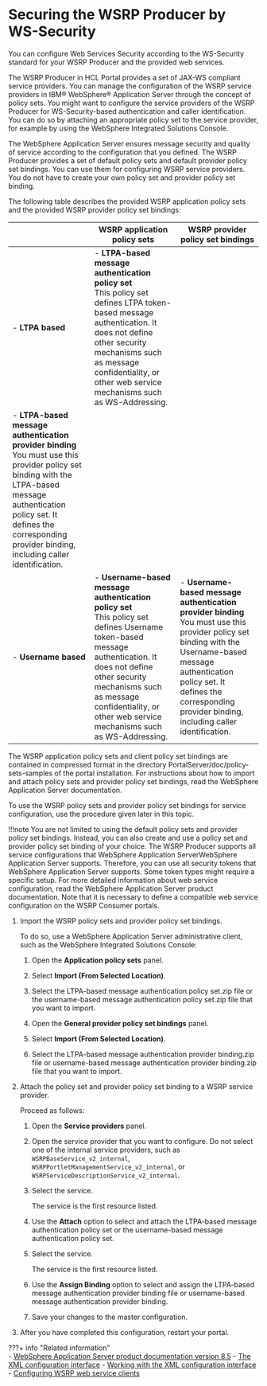 # Securing the WSRP Producer by WS-Security

You can configure Web Services Security according to the WS-Security standard for your WSRP Producer and the provided web services.

The WSRP Producer in HCL Portal provides a set of JAX-WS compliant service providers. You can manage the configuration of the WSRP service providers in IBM® WebSphere® Application Server through the concept of policy sets. You might want to configure the service providers of the WSRP Producer for WS-Security-based authentication and caller identification. You can do so by attaching an appropriate policy set to the service provider, for example by using the WebSphere Integrated Solutions Console.

The WebSphere Application Server ensures message security and quality of service according to the configuration that you defined. The WSRP Producer provides a set of default policy sets and default provider policy set bindings. You can use them for configuring WSRP service providers. You do not have to create your own policy set and provider policy set binding.

The following table describes the provided WSRP application policy sets and the provided WSRP provider policy set bindings:

| |WSRP application policy sets|WSRP provider policy set bindings|
|--|----------------------------|---------------------------------|
|-   **LTPA based**|-   **LTPA-based message authentication policy set** <br> This policy set defines LTPA token-based message authentication. It does not define other security mechanisms such as message confidentiality, or other web service mechanisms such as WS-Addressing.
|-   **LTPA-based message authentication provider binding** <br> You must use this provider policy set binding with the LTPA-based message authentication policy set. It defines the corresponding provider binding, including caller identification.|
|-   **Username based**|-   **Username-based message authentication policy set** <br> This policy set defines Username token-based message authentication. It does not define other security mechanisms such as message confidentiality, or other web service mechanisms such as WS-Addressing.|-   **Username-based message authentication provider binding** <br> You must use this provider policy set binding with the Username-based message authentication policy set. It defines the corresponding provider binding, including caller identification.|

The WSRP application policy sets and client policy set bindings are contained in compressed format in the directory PortalServer/doc/policy-sets-samples of the portal installation. For instructions about how to import and attach policy sets and provider policy set bindings, read the WebSphere Application Server documentation.

To use the WSRP policy sets and provider policy set bindings for service configuration, use the procedure given later in this topic.

!!!note
    You are not limited to using the default policy sets and provider policy set bindings. Instead, you can also create and use a policy set and provider policy set binding of your choice. The WSRP Producer supports all service configurations that WebSphere Application ServerWebSphere Application Server supports. Therefore, you can use all security tokens that WebSphere Application Server supports. Some token types might require a specific setup. For more detailed information about web service configuration, read the WebSphere Application Server product documentation. Note that it is necessary to define a compatible web service configuration on the WSRP Consumer portals.

1.  Import the WSRP policy sets and provider policy set bindings.

    To do so, use a WebSphere Application Server administrative client, such as the WebSphere Integrated Solutions Console:

    1.  Open the **Application policy sets** panel.

    2.  Select **Import (From Selected Location)**.

    3.  Select the LTPA-based message authentication policy set.zip file or the username-based message authentication policy set.zip file that you want to import.

    4.  Open the **General provider policy set bindings** panel.

    5.  Select **Import (From Selected Location)**.

    6.  Select the LTPA-based message authentication provider binding.zip file or username-based message authentication provider binding.zip file that you want to import.

2.  Attach the policy set and provider policy set binding to a WSRP service provider.

    Proceed as follows:

    1.  Open the **Service providers** panel.

    2.  Open the service provider that you want to configure. Do not select one of the internal service providers, such as `WSRPBaseService_v2_internal`, `WSRPPortletManagementService_v2_internal`, or `WSRPServiceDescriptionService_v2_internal`.

    3.  Select the service.

        The service is the first resource listed.

    4.  Use the **Attach** option to select and attach the LTPA-based message authentication policy set or the username-based message authentication policy set.

    5.  Select the service.

        The service is the first resource listed.

    6.  Use the **Assign Binding** option to select and assign the LTPA-based message authentication provider binding file or username-based message authentication provider binding.

    7.  Save your changes to the master configuration.

3.  After you have completed this configuration, restart your portal.


???+ info "Related information"  
    -   [WebSphere Application Server product documentation version 8.5](http://www-01.ibm.com/software/webservers/appserv/was/library/)
    -   [The XML configuration interface](../../../../../../deploy_dx/manage/portal_admin_tools/xml_config_interface/index.md)
    -   [Working with the XML configuration interface](../../../../../../deploy_dx/manage/portal_admin_tools/xml_config_interface/working_xml_config_interface/index.md)
    -   [Configuring WSRP web service clients](../../../../wsrp/portal_wsrp_consumer/wsrp_consumer_info/cfg_security_consumer_portal/cfg_wsrp_webservice_clients/index.md)

